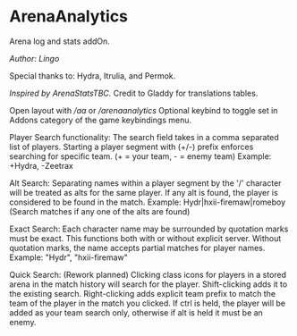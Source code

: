 # ArenaAnalytics
Arena log and stats addOn.

*Author: Lingo*

Special thanks to: 
Hydra, Itrulia, and Permok.

*Inspired by ArenaStatsTBC.*
Credit to Gladdy for translations tables.

Open layout with */aa* or */arenaanalytics*
Optional keybind to toggle set in Addons category of the game keybindings menu.

Player Search functionality:
The search field takes in a comma separated list of players.
Starting a player segment with (+/-) prefix enforces searching for specific team. (+ = your team, - = enemy team)
Example: +Hydra, -Zeetrax

Alt Search:
Separating names within a player segment by the '/' character will be treated as alts for the same player.
If any alt is found, the player is considered to be found in the match.
Example: Hydr|hxii-firemaw|romeboy (Search matches if any one of the alts are found)

Exact Search:
Each character name may be surrounded by quotation marks must be exact. This functions both with or without explicit server.
Without quotation marks, the name accepts partial matches for player names.
Example: "Hydr", "hxii-firemaw"

Quick Search: (Rework planned)
Clicking class icons for players in a stored arena in the match history will search for the player.
Shift-clicking adds it to the existing search.
Right-clicking adds explicit team prefix to match the team of the player in the match you clicked.
If ctrl is held, the player will be added as your team search only, otherwise if alt is held it must be an enemy.
